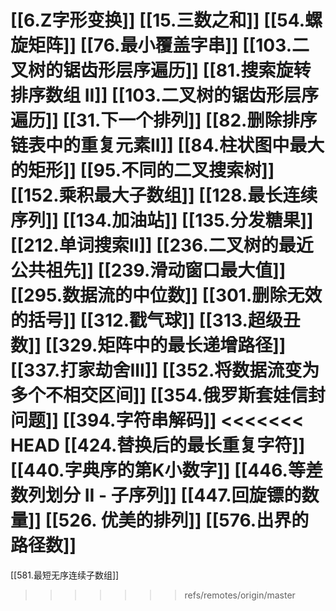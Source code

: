 [[6.Z字形变换]]
[[15.三数之和]]
[[54.螺旋矩阵]]
[[76.最小覆盖字串]]
[[103.二叉树的锯齿形层序遍历]]
[[81.搜索旋转排序数组 II]]
[[103.二叉树的锯齿形层序遍历]]
[[31.下一个排列]]
[[82.删除排序链表中的重复元素II]]
[[84.柱状图中最大的矩形]]
[[95.不同的二叉搜索树]]
[[152.乘积最大子数组]]
[[128.最长连续序列]]
[[134.加油站]]
[[135.分发糖果]]
[[212.单词搜索II]]
[[236.二叉树的最近公共祖先]]
[[239.滑动窗口最大值]]
[[295.数据流的中位数]]
[[301.删除无效的括号]]
[[312.戳气球]]
[[313.超级丑数]]
[[329.矩阵中的最长递增路径]]
[[337.打家劫舍III]]
[[352.将数据流变为多个不相交区间]]
[[354.俄罗斯套娃信封问题]]
[[394.字符串解码]]
<<<<<<< HEAD
[[424.替换后的最长重复字符]]
[[440.字典序的第K小数字]]
[[446.等差数列划分 II - 子序列]]
[[447.回旋镖的数量]]
[[526. 优美的排列]]
[[576.出界的路径数]]
=======
[[581.最短无序连续子数组]]
>>>>>>> refs/remotes/origin/master

